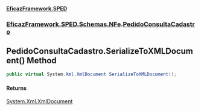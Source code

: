 #### [EficazFramework.SPED](EficazFrameworkSPED.md 'EficazFramework SPED')
### [EficazFramework.SPED.Schemas.NFe](EficazFramework.SPED.Schemas.NFe.md 'EficazFramework.SPED.Schemas.NFe').[PedidoConsultaCadastro](EficazFramework.SPED.Schemas.NFe/PedidoConsultaCadastro.md 'EficazFramework.SPED.Schemas.NFe.PedidoConsultaCadastro')

## PedidoConsultaCadastro.SerializeToXMLDocument() Method

```csharp
public virtual System.Xml.XmlDocument SerializeToXMLDocument();
```

#### Returns
[System.Xml.XmlDocument](https://docs.microsoft.com/en-us/dotnet/api/System.Xml.XmlDocument 'System.Xml.XmlDocument')